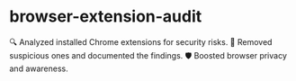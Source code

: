 # browser-extension-audit
🔍 Analyzed installed Chrome extensions for security risks. 🧩 Removed suspicious ones and documented the findings. 🛡️ Boosted browser privacy and awareness.
